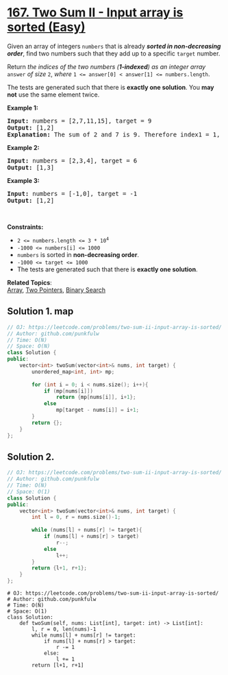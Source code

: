 # [167. Two Sum II - Input array is sorted (Easy)](https://leetcode.com/problems/two-sum-ii-input-array-is-sorted/)

<p>Given an array of integers <code>numbers</code> that is already <b><em>sorted in non-decreasing order</b></em>, 
  find two numbers such that they add up to a specific <code>target</code> number.</p>

<p>Return <em>the indices of the two numbers (<b>1-indexed</b>) as an integer array </em><code>answer</code><em> of size </em><code>2</code>, 
 <em>where</em> <code>1 <= answer[0] < answer[1] <= numbers.length</code>.</p>

<p>The tests are generated such that there is <b>exactly one solution</b>. You <b>may not</b> use the same element twice.</p>


<p><strong>Example 1:</strong></p>
<pre>
<strong>Input:</strong> numbers = [2,7,11,15], target = 9
<strong>Output:</strong> [1,2]
<strong>Explanation:</strong> The sum of 2 and 7 is 9. Therefore index1 = 1, index2 = 2.
</pre>

<p><strong>Example 2:</strong></p>
<pre>
<strong>Input:</strong> numbers = [2,3,4], target = 6
<strong>Output:</strong> [1,3]
</pre>


<p><strong>Example 3:</strong></p>
<pre>
<strong>Input:</strong> numbers = [-1,0], target = -1
<strong>Output:</strong> [1,2]
</pre>

<p>&nbsp;</p>
<p><strong>Constraints:</strong></p>

<ul>
  <li><code>2 &lt;= numbers.length &lt;= 3 * 10<sup>4</sup></code></li>
  <li><code>-1000 &lt;= numbers[i] &lt;= 1000</code></li>
  <li><code>numbers</code> is sorted in <b>non-decreasing order</b>.</li>
  <li><code>-1000 &lt;= target &lt;= 1000</code></li>
  <li>The tests are generated such that there is <b>exactly one solution</b>.</li>
</ul>



**Related Topics**:  
[Array](https://leetcode.com/tag/array/), [Two Pointers](https://leetcode.com/tag/two-pointers/), [Binary Search](https://leetcode.com/tag/binary-search/)


## Solution 1. map

```cpp
// OJ: https://leetcode.com/problems/two-sum-ii-input-array-is-sorted/
// Author: github.com/punkfulw
// Time: O(N)
// Space: O(N)
class Solution {
public:
    vector<int> twoSum(vector<int>& nums, int target) {
        unordered_map<int, int> mp;
        
        for (int i = 0; i < nums.size(); i++){
            if (mp[nums[i]])
                return {mp[nums[i]], i+1};
            else
                mp[target - nums[i]] = i+1;
        }
        return {};
    }
};
```

## Solution 2. 

```cpp
// OJ: https://leetcode.com/problems/two-sum-ii-input-array-is-sorted/
// Author: github.com/punkfulw
// Time: O(N)
// Space: O(1)
class Solution {
public:
    vector<int> twoSum(vector<int>& nums, int target) {
        int l = 0, r = nums.size()-1;
        
        while (nums[l] + nums[r] != target){
            if (nums[l] + nums[r] > target)
                r--;
            else
                l++;
        }
        return {l+1, r+1};
    }
};
```

```python3
# OJ: https://leetcode.com/problems/two-sum-ii-input-array-is-sorted/
# Author: github.com/punkfulw
# Time: O(N)
# Space: O(1)
class Solution:
    def twoSum(self, nums: List[int], target: int) -> List[int]:
        l, r = 0, len(nums)-1
        while nums[l] + nums[r] != target:
            if nums[l] + nums[r] > target:
                r -= 1
            else:
                l += 1
        return [l+1, r+1]
```

